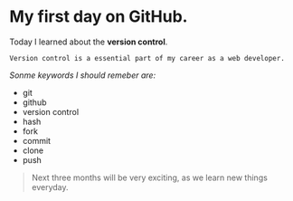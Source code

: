 # My first day on GitHub.
Today I learned about the **version control**.

`Version control is a essential part of my career as a web developer.`

*Sonme keywords I should remeber are:*
  - git
  - github
  - version control
  - hash
  - fork
  - commit
  - clone
  - push

> Next three months will be very exciting, as we learn new things everyday.
